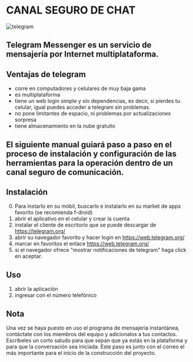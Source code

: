 # **CANAL SEGURO DE CHAT**

![telegram](https://upload.wikimedia.org/wikipedia/commons/thumb/d/dd/Telegram_alternative_logo.svg/480px-Telegram_alternative_logo.svg.png)

## Telegram Messenger es un servicio de mensajería por Internet multiplataforma.

## Ventajas de telegram
- corre en computadores y celulares de muy baja gama
- es multiplataforma
- tiene un web login simple y sin dependencias, es decir, si pierdes tu celular, igual puedes acceder a telegram sin problemas.
- no pone limitantes de espacio, ni problemas por actualizaciones sorpresa
- tiene almacenamiento en la nube gratuito

## El siguiente manual guiará paso a paso en el proceso de instalación y configuración de las herramientas para la operación dentro de un canal seguro de comunicación.

## Instalación
0. Para instarlo en su móbil, buscarlo e instalarlo en su market de apps favorito (se recomienda f-droid)
1. abrir el aplicativo en el celular y crear la cuenta
2. instalar el cliente de escritorio que se puede descargar de https://telegram.org/
3. abrir su navegador favorito y hacer login en https://web.telegram.org/
4. marcar en favoritos el enlace https://web.telegram.org/
5. si el navegador ofrece "mostrar notificaciones de telegram" haga click en aceptar.

## Uso
1. abrir la aplicación
2. ingresar con el número telefónico

## Nota

Una vez se haya puesto en uso el programa de mensajería instantánea, contáctate con los miembros del equipo y adicionalos a tus contactos. Escríbeles un corto saludo para que sepan que ya estás en la plataforma y para que la conversación sea iniciada. Este paso es junto con el correo el más importante para el inicio de la construcción del proyecto.
